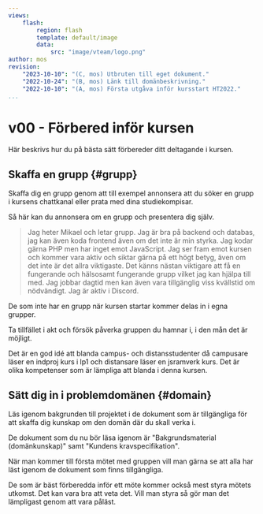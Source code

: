 ```yaml
---
views:
    flash:
        region: flash
        template: default/image
        data:
            src: "image/vteam/logo.png"
author: mos
revision:
    "2023-10-10": "(C, mos) Utbruten till eget dokument."
    "2022-10-24": "(B, mos) Länk till domänbeskrivning."
    "2022-10-10": "(A, mos) Första utgåva inför kursstart HT2022."
...
```

v00 - Förbered inför kursen
=========================

Här beskrivs hur du på bästa sätt förbereder ditt deltagande i kursen.



Skaffa en grupp {#grupp}
-------------------------

Skaffa dig en grupp genom att till exempel annonsera att du söker en grupp i kursens chattkanal eller prata med dina studiekompisar.

Så här kan du annonsera om en grupp och presentera dig själv.

> Jag heter Mikael och letar grupp. Jag är bra på backend och databas, jag kan även koda frontend även om det inte är min styrka. Jag kodar gärna PHP men har inget emot JavaScript. Jag ser fram emot kursen och kommer vara aktiv och siktar gärna på ett högt betyg, även om det inte är det allra viktigaste. Det känns nästan viktigare att få en fungerande och hälsosamt fungerande grupp vilket jag kan hjälpa till med. Jag jobbar dagtid men kan även vara tillgänglig viss kvällstid om nödvändigt. Jag är aktiv i Discord.

De som inte har en grupp när kursen startar kommer delas in i egna grupper.

Ta tillfället i akt och försök påverka gruppen du hamnar i, i den mån det är möjligt.

Det är en god idé att blanda campus- och distansstudenter då campusare läser en indproj kurs i lp1 och distansare läser en jsramverk kurs. Det är olika kompetenser som är lämpliga att blanda i denna kursen.



Sätt dig in i problemdomänen {#domain}
-------------------------

Läs igenom bakgrunden till projektet i de dokument som är tillgängliga för att skaffa dig kunskap om den domän där du skall verka i.

De dokument som du nu bör läsa igenom är "Bakgrundsmaterial (domänkunskap)" samt "Kundens kravspecifikation".

När man kommer till första mötet med gruppen vill man gärna se att alla har läst igenom de dokument som finns tillgängliga.

De som är bäst förberedda inför ett möte kommer också mest styra mötets utkomst. Det kan vara bra att veta det. Vill man styra så gör man det lämpligast genom att vara påläst.